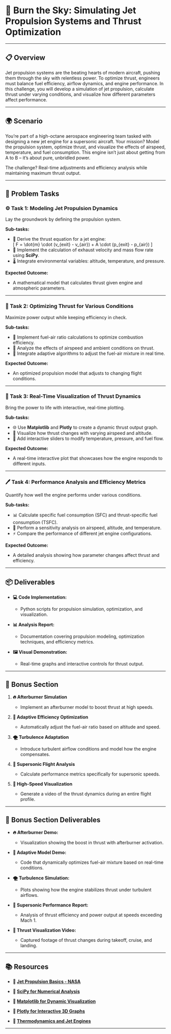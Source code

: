 # 🦾 Burn the Sky: Simulating Jet Propulsion Systems and Thrust Optimization

---

## 📋 Overview
Jet propulsion systems are the beating hearts of modern aircraft, pushing them through the sky with relentless power. To optimize thrust, engineers must balance fuel efficiency, airflow dynamics, and engine performance. In this challenge, you will develop a simulation of jet propulsion, calculate thrust under varying conditions, and visualize how different parameters affect performance. 

---

## 🌍 Scenario
You’re part of a high-octane aerospace engineering team tasked with designing a new jet engine for a supersonic aircraft. Your mission? Model the propulsion system, optimize thrust, and visualize the effects of airspeed, temperature, and fuel consumption. This engine isn’t just about getting from A to B – it’s about pure, unbridled power.

The challenge? Real-time adjustments and efficiency analysis while maintaining maximum thrust output.

---

## 📝 Problem Tasks

### ⚙️ Task 1: Modeling Jet Propulsion Dynamics
Lay the groundwork by defining the propulsion system.

**Sub-tasks:**
- 🧠 Derive the thrust equation for a jet engine:  
\[
  F = \dot{m} \cdot (v_{exit} - v_{air}) + A \cdot (p_{exit} - p_{air})
\]
- 🔧 Implement the calculation of exhaust velocity and mass flow rate using **SciPy**.
- 🌡️ Integrate environmental variables: altitude, temperature, and pressure.

**Expected Outcome:**
- A mathematical model that calculates thrust given engine and atmospheric parameters.

---

### 🔬 Task 2: Optimizing Thrust for Various Conditions
Maximize power output while keeping efficiency in check.

**Sub-tasks:**
- 💨 Implement fuel-air ratio calculations to optimize combustion efficiency.
- 🚀 Analyze the effects of airspeed and ambient conditions on thrust.
- 🔄 Integrate adaptive algorithms to adjust the fuel-air mixture in real time.

**Expected Outcome:**
- An optimized propulsion model that adjusts to changing flight conditions.

---

### 🔧 Task 3: Real-Time Visualization of Thrust Dynamics
Bring the power to life with interactive, real-time plotting.

**Sub-tasks:**
- 🌐 Use **Matplotlib** and **Plotly** to create a dynamic thrust output graph.
- 🚦 Visualize how thrust changes with varying airspeed and altitude.
- 🔧 Add interactive sliders to modify temperature, pressure, and fuel flow.

**Expected Outcome:**
- A real-time interactive plot that showcases how the engine responds to different inputs.

---

### 🖊️ Task 4: Performance Analysis and Efficiency Metrics
Quantify how well the engine performs under various conditions.

**Sub-tasks:**
- 📊 Calculate specific fuel consumption (SFC) and thrust-specific fuel consumption (TSFC).
- 📝 Perform a sensitivity analysis on airspeed, altitude, and temperature.
- ⚡ Compare the performance of different jet engine configurations.

**Expected Outcome:**
- A detailed analysis showing how parameter changes affect thrust and efficiency.

---

## 📦 Deliverables
- **💻 Code Implementation:**
  - Python scripts for propulsion simulation, optimization, and visualization.

- **📊 Analysis Report:**
  - Documentation covering propulsion modeling, optimization techniques, and efficiency metrics.

- **🖼️ Visual Demonstration:**
  - Real-time graphs and interactive controls for thrust output.

---

## 🎁 Bonus Section
1. **🔥 Afterburner Simulation**
   - Implement an afterburner model to boost thrust at high speeds.

2. **🧠 Adaptive Efficiency Optimization**
   - Automatically adjust the fuel-air ratio based on altitude and speed.

3. **🌪️ Turbulence Adaptation**
   - Introduce turbulent airflow conditions and model how the engine compensates.

4. **🚀 Supersonic Flight Analysis**
   - Calculate performance metrics specifically for supersonic speeds.

5. **🎥 High-Speed Visualization**
   - Generate a video of the thrust dynamics during an entire flight profile.

---

## 🏅 Bonus Section Deliverables
- **🔥 Afterburner Demo:**
  - Visualization showing the boost in thrust with afterburner activation.

- **🧠 Adaptive Model Demo:**
  - Code that dynamically optimizes fuel-air mixture based on real-time conditions.

- **🌪️ Turbulence Simulation:**
  - Plots showing how the engine stabilizes thrust under turbulent airflows.

- **🚀 Supersonic Performance Report:**
  - Analysis of thrust efficiency and power output at speeds exceeding Mach 1.

- **🎥 Thrust Visualization Video:**
  - Captured footage of thrust changes during takeoff, cruise, and landing.

---

## 📚 Resources

- **🔗 [Jet Propulsion Basics - NASA](https://www.grc.nasa.gov/WWW/K-12/airplane/thrsteq.html)**

- **🔗 [SciPy for Numerical Analysis](https://scipy.org/)**

- **🔗 [Matplotlib for Dynamic Visualization](https://matplotlib.org/)**

- **🔗 [Plotly for Interactive 3D Graphs](https://plotly.com/python/3d-charts/)**

- **🔗 [Thermodynamics and Jet Engines](https://www.grc.nasa.gov/WWW/K-12/airplane/shortp.html)**

---
